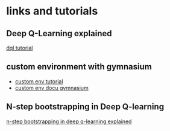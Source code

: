 # links and tutorials

## Deep Q-Learning explained

[dql tutorial](https://www.youtube.com/watch?v=EUrWGTCGzlA&list=PL58zEckBH8fCt_lYkmayZoR9XfDCW9hte)

## custom environment with gymnasium

- [custom env tutorial](https://www.youtube.com/watch?v=bD6V3rcr_54)
- [custom env docu gymnasium](https://gymnasium.farama.org/tutorials/gymnasium_basics/environment_creation/#sphx-glr-tutorials-gymnasium-basics-environment-creation-py)

## N-step bootstrapping in Deep Q-learning

[n-step bootstrapping in deep q-learning explained](https://www.youtube.com/watch?v=XD0g2iBC80k)